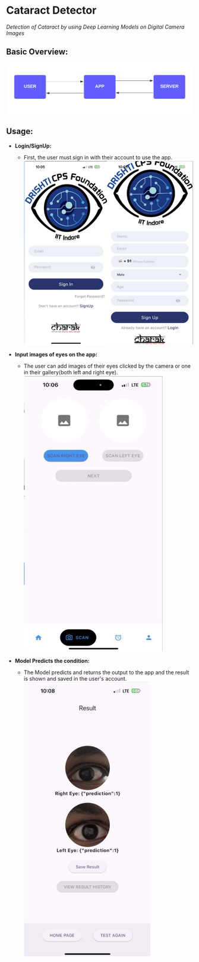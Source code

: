 # Cataract Detector
*Detection of Cataract by using Deep Learning Models on Digital Camera Images*

## Basic Overview:
![flowchart](https://github.com/Tanishq-Godha/Cataract_Detection/blob/master/Docs/images/Copy%20of%20SIDDHI_flowchart.png?raw=true)
## Usage:
- **Login/SignUp:**
	+ First, the user must sign in with their account to use the app.
![login+signup](https://github.com/Tanishq-Godha/Cataract_Detection/blob/master/Docs/images/login_signup.png?raw=true)

- **Input images of eyes on the app:**
	+ The user can add images of their eyes clicked by the camera or one in their gallery(both left and right eye).
![eye_scan](https://github.com/Tanishq-Godha/Cataract_Detection/blob/master/Docs/images/eye_scan.png?raw=true)
- **Model Predicts the condition:** 
	+ The Model predicts and returns the output to the app and the result is shown and saved in the user's account.
![prediction](https://github.com/Tanishq-Godha/Cataract_Detection/blob/master/Docs/images/prediction.png?raw=true)
